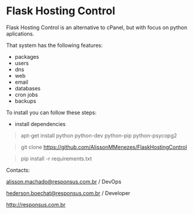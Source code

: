 # Flask Hosting Control

Flask Hosting Control is an alternative to cPanel, but with focus on python aplications.

That system has the following features:

* packages
* users
* dns
* web
* email
* databases
* cron jobs
* backups

To install you can follow these steps:
* install dependencies

> apt-get install python python-dev python-pip python-psycopg2

> git clone https://github.com/AlissonMMenezes/FlaskHostingControl

> pip install -r requirements.txt



Contacts:

alisson.machado@responsus.com.br / DevOps

hederson.boechat@responsus.com.br / Developer

http://responsus.com.br
